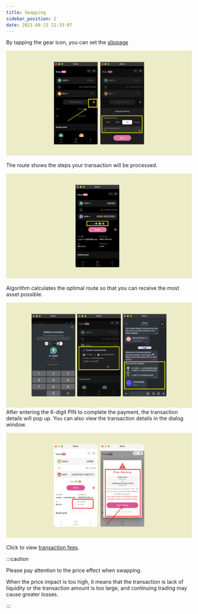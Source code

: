 ```yaml
---
title: Swapping
sidebar_position: 2
date: 2021-08-15 22:33:07
---
```



By tapping the gear icon, you can set the [slippage](https://docs.pando.im/docs/lake/key-concepts/slippage-impernament-loss)

![](../assets/swapping-p1.png)



The route shows the steps your transaction will be processed. 

![](../assets/swapping-p2.png)

Algorithm calculates the optimal route so that you can receive the most asset possible.



![](../assets/swapping-p3.png)
After entering the 6-digit PIN to complete the payment, the transaction details will pop up. You can also view the transaction details in the dialog window.



![](../assets/swap-p.png)

Click to view [transaction fees](https://docs.pando.im/docs/lake/key-concepts/trading-fee).

:::caution

Please pay attention to the price effect when swapping. 

When the price impact is too high, it means that the transaction is lack of liquidity or the transaction amount is too large, and continuing trading may cause greater losses.

:::
